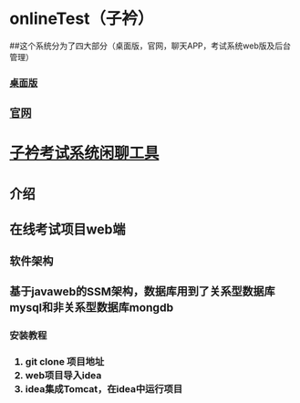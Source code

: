 # onlineTest（子衿）

##这个系统分为了四大部分（桌面版，官网，聊天APP，考试系统web版及后台管理）

<a href="https://github.com/q513021617/onlineTestWin"><h3>桌面版<h3></a>

<a href="https://github.com/q513021617/onlineTestHome"><h3>官网<h3> </a>
<a href="https://github.com/q513021617/onlineTestChat"><h3> 子衿考试系统闲聊工具<h3></a>
  
#### 介绍

在线考试项目web端

#### 软件架构

基于javaweb的SSM架构，数据库用到了关系型数据库mysql和非关系型数据库mongdb


#### 安装教程

1. git clone 项目地址
2. web项目导入idea
3. idea集成Tomcat，在idea中运行项目
